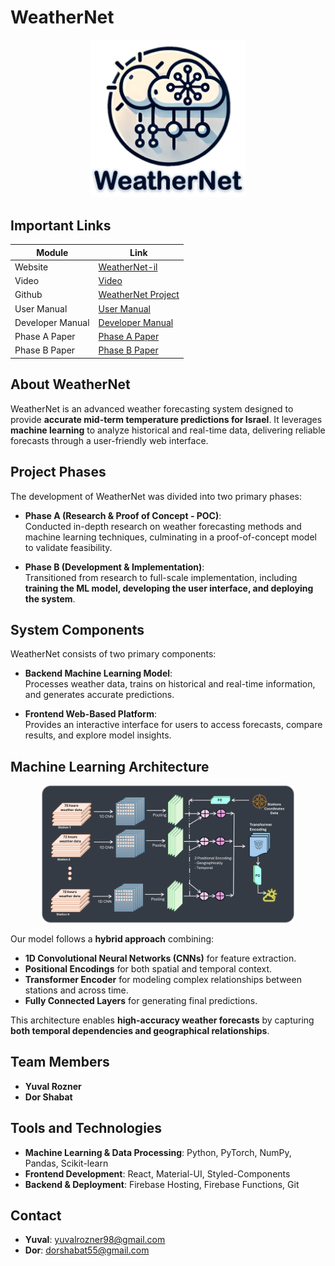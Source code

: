 # WeatherNet

<p align="center">
    <img src="/images/pic4.png" alt="Weather Prediction Icon" width="250">
</p>

## Important Links

| Module           | Link                                                                               |
| ---------------- | ---------------------------------------------------------------------------------- |
| Website          | [WeatherNet-il](https://weathernet-il.web.app)                                     |
| Video            | [Video](https://github.com/YuvalRozner/WeatherNet/tree/main/Documents/)            |
| Github           | [WeatherNet Project](https://github.com/YuvalRozner/WeatherNet)                    |
| User Manual      | [User Manual](https://github.com/YuvalRozner/WeatherNet/tree/main/Documents/)      |
| Developer Manual | [Developer Manual](https://github.com/YuvalRozner/WeatherNet/tree/main/Documents/) |
| Phase A Paper    | [Phase A Paper](https://github.com/YuvalRozner/WeatherNet/tree/main/Documents/)    |
| Phase B Paper    | [Phase B Paper](https://github.com/YuvalRozner/WeatherNet/tree/main/Documents/)    |

## About WeatherNet

WeatherNet is an advanced weather forecasting system designed to provide **accurate mid-term temperature predictions for Israel**. It leverages **machine learning** to analyze historical and real-time data, delivering reliable forecasts through a user-friendly web interface.

## Project Phases

The development of WeatherNet was divided into two primary phases:

- **Phase A (Research & Proof of Concept - POC)**:  
  Conducted in-depth research on weather forecasting methods and machine learning techniques, culminating in a proof-of-concept model to validate feasibility.

- **Phase B (Development & Implementation)**:  
  Transitioned from research to full-scale implementation, including **training the ML model, developing the user interface, and deploying the system**.

## System Components

WeatherNet consists of two primary components:

- **Backend Machine Learning Model**:  
  Processes weather data, trains on historical and real-time information, and generates accurate predictions.

- **Frontend Web-Based Platform**:  
  Provides an interactive interface for users to access forecasts, compare results, and explore model insights.

## Machine Learning Architecture

<p align="center">
    <img src="/images/architecture_dark_framed.png" alt="ML Architecture" style="width: 80%;">
</p>

Our model follows a **hybrid approach** combining:

- **1D Convolutional Neural Networks (CNNs)** for feature extraction.
- **Positional Encodings** for both spatial and temporal context.
- **Transformer Encoder** for modeling complex relationships between stations and across time.
- **Fully Connected Layers** for generating final predictions.

This architecture enables **high-accuracy weather forecasts** by capturing **both temporal dependencies and geographical relationships**.

## Team Members

- **Yuval Rozner**
- **Dor Shabat**

## Tools and Technologies

- **Machine Learning & Data Processing**: Python, PyTorch, NumPy, Pandas, Scikit-learn
- **Frontend Development**: React, Material-UI, Styled-Components
- **Backend & Deployment**: Firebase Hosting, Firebase Functions, Git

## Contact

- **Yuval**: [yuvalrozner98@gmail.com](mailto:yuvalrozner98@gmail.com)
- **Dor**: [dorshabat55@gmail.com](mailto:dorshabat55@gmail.com)
